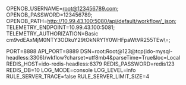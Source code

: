 OPENOB_USERNAME=root@123456789.com;
OPENOB_PASSWORD=123456789;
OPENOB_PATH=http://10.99.43.100:5080/api/default/workflow/_json;
TELEMETRY_ENDPOINT=10.99.43.100:5081;
TELEMETRY_AUTHORIZATION=Basic cm9vdEAxMjM0NTY3ODkuY29tOkNRY1Y0WHFpaWtVR255TEw\\=;


PORT=8888
API_PORT=8889
DSN=root:Root@123@tcp(ido-mysql-headless:3306)/wkflow?charset=utf8mb4&parseTime=True&loc=Local
REDIS_HOST=ido-redis-headless:6379
REDIS_PASSWORD=redis123
REDIS_DB=10
LOG_MODE=console
LOG_LEVEL=info
RULE_SERVER_TRACE=false
RULE_SERVER_LIMIT_SIZE=4